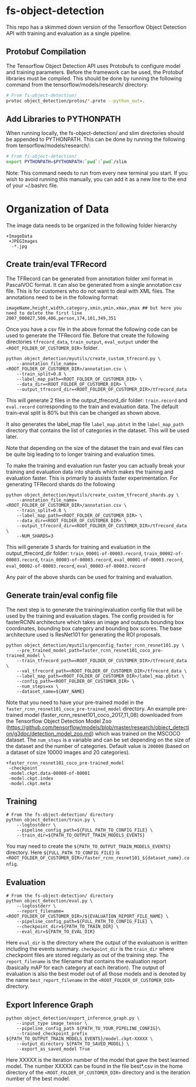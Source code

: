 # fs-object-detection

This repo has a skimmed down version of the Tensorflow Object Detection API with
training and evaluation as a single pipeline.

## Protobuf Compilation

The Tensorflow Object Detection API uses Protobufs to configure model and
training parameters. Before the framework can be used, the Protobuf libraries
must be compiled. This should be done by running the following command from
the tensorflow/models/research/ directory:


``` bash
# From fs-object-detection/
protoc object_detection/protos/*.proto --python_out=.
```

## Add Libraries to PYTHONPATH

When running locally, the fs-object-detection/ and slim directories
should be appended to PYTHONPATH. This can be done by running the following from
tensorflow/models/research/:


``` bash
# From fs-object-detection/
export PYTHONPATH=$PYTHONPATH:`pwd`:`pwd`/slim
```

Note: This command needs to run from every new terminal you start. If you wish
to avoid running this manually, you can add it as a new line to the end of your
~/.bashrc file.

# Organization of Data

The image data needs to be organized in the following folder hierarchy

```
+ImageData
 +JPEGImages
  -*.jpg
 ```

## Create train/eval TFRecord

The TFRecord can be generated from annotation folder xml format in PascalVOC format.
It can also be generated from a single annotation csv file. This is for customers who 
do not want to deal with XML files. The annotations need to be in the following format:

```
imageName,height,width,category,xmin,ymin,xmax,ymax ## but here you need to delete the first line
2007_000027,500,486,person,174,101,349,351
```
Once you have a csv file in the above format the following code can be used to generate
the TFRecord file. Before that create the following directories ```tfrecord_data```, ```train_output```, ```eval_output``` under the ```<ROOT_FOLDER_OF_CUSTOMER_DIR>``` folder.

```
python object_detection/myutils/create_custom_tfrecord.py \
    --annotation_file_name=<ROOT_FOLDER_OF_CUSTOMER_DIR>/annotation.csv \
    --train_split=0.8 \
    --label_map_path=<ROOT_FOLDER_OF_CUSTOMER_DIR> \
    --data_dir=<ROOT_FOLDER_OF_CUSTOMER_DIR> \
    --output_tfrecord_dir=<ROOT_FOLDER_OF_CUSTOMER_DIR>/tfrecord_data
```
This will generate 2 files in the output_tfrecord_dir folder: ```train.record``` and ```eval.record```
corresponding to the train and evaluation data. The default train-eval split is 80% but this 
can be changed as shown above.

It also generates the label_map file ```label_map.pbtxt``` in the ```label_map_path``` directory that 
contains the list of categories in the dataset. This will be used later.

Note that depending on the size of the dataset the train and eval files can be quite big leading to
to longer training and evaluation times.

To make the training and evaluation run faster you can actually break your training and evaluation
data into shards which makes the training and evaluation faster. This is primarily to
assists faster experimentation. For generating TFRecord shards do the following

```
python object_detection/myutils/create_custom_tfrecord_shards.py \
    --annotation_file_name=<ROOT_FOLDER_OF_CUSTOMER_DIR>/annotation.csv \
    --train_split=0.8 \
    --label_map_path=<ROOT_FOLDER_OF_CUSTOMER_DIR> \
    --data_dir=<ROOT_FOLDER_OF_CUSTOMER_DIR> \
    --output_tfrecord_dir=<ROOT_FOLDER_OF_CUSTOMER_DIR>/tfrecord_data \
    --NUM_SHARDS=3
```
This will generate 3 shards for training and evaluation in the output_tfrecord_dir folder:
```train_00001-of-00003.record```, ```train_00002-of-00003.record```, ```train_00003-of-00003.record```,
```eval_00001-of-00003.record```, ```eval_00002-of-00003.record```, ```eval_00003-of-00003.record```

Any pair of the above shards can be used for training and evaluation.

## Generate train/eval config file

The next step is to generate the training/evaluation config file that will be used by the training
and evaluation stages. The config provided is for fasterRCNN architecture which takes an image and 
outputs bounding box coordinates, bounding box category and bounding box scores. The base architecture
used is ResNet101 for generating the ROI proposals.

```
python object_detection/myutils/genconfig_faster_rcnn_resnet101.py \
    --pre_trained_model_path=faster_rcnn_resnet101_coco_pre-trained_model \
    --train_tfrecord_path=<ROOT_FOLDER_OF_CUSTOMER_DIR>/tfrecord_data \
    --val_tfrecord_path=<ROOT_FOLDER_OF_CUSTOMER_DIR>/tfrecord_data \
    --label_map_path=<ROOT_FOLDER_OF_CUSTOMER_DIR>/label_map.pbtxt \
    --config_path=<ROOT_FOLDER_OF_CUSTOMER_DIR> \
    --num_steps=xx \
    --dataset_name=${ANY_NAME}
```
Note that you need to have your pre-trained model in the ```faster_rcnn_resnet101_coco_pre-trained_model``` directory.
An example pre-trained model (faster_rcnn_resnet101_coco_2017_11_08) downloaded from the Tensorflow 
Object Detection Model Zoo (https://github.com/tensorflow/models/blob/master/research/object_detection/g3doc/detection_model_zoo.md) which was trained on the MSCOCO dataset. The ```num_steps``` is a variable and can be set depending on the size of the dataset and the number of categories. Default value is ```200000``` (based on a dataset of size 10000 images and 20 categories). 

```
+faster_rcnn_resnet101_coco_pre-trained_model
 -checkpoint
 -model.ckpt.data-00000-of-00001
 -model.ckpt.index
 -model.ckpt.meta
```


## Training

```
# From the fs-object-detection/ directory
python object_detection/train.py \
    --logtostderr \
    --pipeline_config_path=${FULL_PATH_TO_CONFIG_FILE} \
    --train_dir=${PATH_TO_OUTPUT_TRAIN_MODELS_EVENTS}
```
You may need to create the ```${PATH_TO_OUTPUT_TRAIN_MODELS_EVENTS}``` directory. Here ```${FULL_PATH_TO_CONFIG_FILE}``` is ```<ROOT_FOLDER_OF_CUSTOMER_DIR>/faster_rcnn_resnet101_${dataset_name}.config```. 

## Evaluation

```
# From the fs-object-detection/ directory
python object_detection/eval.py \
    --logtostderr \
    --report_filename=<ROOT_FOLDER_OF_CUSTOMER_DIR>/${EVALUATION_REPORT_FILE_NAME} \
    --pipeline_config_path=${FULL_PATH_TO_CONFIG_FILE} \
    --checkpoint_dir=${PATH_TO_TRAIN_DIR} \
    --eval_dir=${PATH_TO_EVAL_DIR}
```
Here ```eval_dir``` is the directory where the output of the evaluatuon is written including the events summary. ```checkpoint_dir``` is the ```train_dir``` where checkpoint files are stored regularly as out of the training step. The ```report_filename``` is the filename that contains the evaluation report (basically mAP for each category at each iteration). The output of evaluation is also the best model out of all those models and is denoted by the name ```best_report_filename``` in the ```<ROOT_FOLDER_OF_CUSTOMER_DIR>``` directory.

## Export Inference Graph

```
python object_detection/export_inference_graph.py \
    --input_type image_tensor \
    --pipeline_config_path ${PATH_TO_YOUR_PIPELINE_CONFIG}\
    --trained_checkpoint_prefix ${PATH_TO_OUTPUT_TRAIN_MODELS_EVENTS}/model.ckpt-XXXXX \
    --output_directory ${PATH_TO_SAVED_MODEL} \
    --export_as_saved_model True
```
Here XXXXX is the iteration number of the model that gave the best learned model. The number XXXXX can be found in the file best*.csv in the home directory of the ```<ROOT_FOLDER_OF_CUSTOMER_DIR>``` directory and is the iteration number of the best model.
